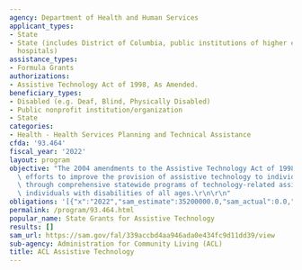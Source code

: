 ```yaml
---
agency: Department of Health and Human Services
applicant_types:
- State
- State (includes District of Columbia, public institutions of higher education and
  hospitals)
assistance_types:
- Formula Grants
authorizations:
- Assistive Technology Act of 1998, As Amended.
beneficiary_types:
- Disabled (e.g. Deaf, Blind, Physically Disabled)
- Public nonprofit institution/organization
- State
categories:
- Health - Health Services Planning and Technical Assistance
cfda: '93.464'
fiscal_year: '2022'
layout: program
objective: "The 2004 amendments to the Assistive Technology Act of 1998 supports State\
  \ efforts to improve the provision of assistive technology to individuals with disabilities\
  \ through comprehensive statewide programs of technology-related assistance, for\
  \ individuals with disabilities of all ages.\r\n\r\n"
obligations: '[{"x":"2022","sam_estimate":35200000.0,"sam_actual":0.0,"usa_spending_actual":35779303.14},{"x":"2023","sam_estimate":0.0,"sam_actual":0.0,"usa_spending_actual":31050460.62},{"x":"2024","sam_estimate":0.0,"sam_actual":0.0,"usa_spending_actual":0.0}]'
permalink: /program/93.464.html
popular_name: State Grants for Assistive Technology
results: []
sam_url: https://sam.gov/fal/339accbd4aa946ada0e434fc9d11dd39/view
sub-agency: Administration for Community Living (ACL)
title: ACL Assistive Technology
---
```

